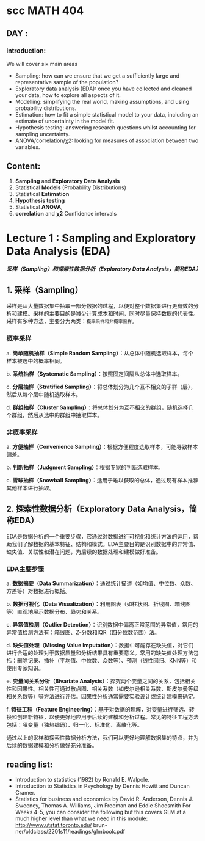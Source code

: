 # scc MATH 404

## DAY : 

### introduction:
We will cover six main areas
* Sampling: how can we ensure that we get a sufficiently large and representative sample of the population?
* Exploratory data analysis (EDA): once you have collected and cleaned your data, how to explore all aspects of it.
* Modelling: simplifying the real world, making assumptions, and using probability distributions.
* Estimation: how to fit a simple statistical model to your data, including an estimate of uncertainty in the model fit.
* Hypothesis testing: answering research questions whilst accounting for sampling uncertainty.
* ANOVA/correlation/χ2: looking for measures of association between two variables.


## Content:
1. **Sampling** and **Exploratory Data Analysis**
2. Statistical **Models** (Probability Distributions)
3. Statistical **Estimation**
4. **Hypothesis testing**
5. Statistical **ANOVA**, 
6. **correlation** and **χ2** Confidence intervals


# Lecture 1 : Sampling and Exploratory Data Analysis (EDA)

##### 采样（Sampling）和探索性数据分析（Exploratory Data Analysis，简称EDA）

## 1. 采样（Sampling）

采样是从大量数据集中抽取一部分数据的过程，以便对整个数据集进行更有效的分析和建模。采样的主要目的是减少计算成本和时间，同时尽量保持数据的代表性。采样有多种方法，主要分为两类：`概率采样和非概率采样`。

### 概率采样

a. **简单随机抽样（Simple Random Sampling）**：从总体中随机选取样本，每个样本被选中的概率相同。

b. **系统抽样（Systematic Sampling）**：按照固定间隔从总体中选取样本。

c. **分层抽样（Stratified Sampling）**：将总体划分为几个互不相交的子群（层），然后从每个层中随机选取样本。

d. **群组抽样（Cluster Sampling）**：将总体划分为互不相交的群组，随机选择几个群组，然后从选中的群组中抽取样本。

### 非概率采样

a. **方便抽样（Convenience Sampling）**：根据方便程度选取样本，可能导致样本偏差。

b. **判断抽样（Judgment Sampling）**：根据专家的判断选取样本。

c. **雪球抽样（Snowball Sampling）**：适用于难以获取的总体，通过现有样本推荐其他样本进行抽取。

## 2. 探索性数据分析（Exploratory Data Analysis，简称EDA）

EDA是数据分析的一个重要步骤，它通过对数据进行可视化和统计方法的运用，帮助我们了解数据的基本特征、结构和模式。EDA主要目的是识别数据中的异常值、缺失值、关联性和潜在问题，为后续的数据处理和建模做好准备。

### EDA主要步骤

a. **数据摘要（Data Summarization）**：通过统计描述（如均值、中位数、众数、方差等）对数据进行概括。

b. **数据可视化（Data Visualization）**：利用图表（如柱状图、折线图、箱线图等）直观地展示数据分布、趋势和关系。

c. **异常值检测（Outlier Detection）**：识别数据中偏离正常范围的异常值，常用的异常值检测方法有：箱线图、Z-分数和IQR（四分位数范围）法。

d. **缺失值处理（Missing Value Imputation）**：数据中可能存在缺失值，对它们进行合适的处理对于数据质量和分析结果具有重要意义。常用的缺失值处理方法包括：删除记录、插补（平均值、中位数、众数等）、预测（线性回归、KNN等）和使用专家知识。

e. **变量间关系分析（Bivariate Analysis）**：探究两个变量之间的关系，包括相关性和因果性。相关性可通过散点图、相关系数（如皮尔逊相关系数、斯皮尔曼等级相关系数等）等方法进行评估。因果性分析通常需要实验设计或统计建模来确定。

f. **特征工程（Feature Engineering）**：基于对数据的理解，对变量进行筛选、转换和创建新特征，以便更好地应用于后续的建模和分析过程。常见的特征工程方法包括：哑变量（独热编码）、归一化、标准化、离散化等。

通过以上的采样和探索性数据分析方法，我们可以更好地理解数据集的特点，并为后续的数据建模和分析做好充分准备。



## reading list:
* Introduction to statistics (1982) by Ronald E. Walpole.
* Introduction to Statistics in Psychology by Dennis Howitt and Duncan Cramer.
* Statistics for business and economics by David R. Anderson, Dennis J. Sweeney, Thomas A. Williams, Jim Freeman and Eddie Shoesmith For Weeks 4-5, you can consider the following but this covers GLM at a much higher level than what we need in this module: http://www.utstat.toronto.edu/ brun- ner/oldclass/2201s11/readings/glmbook.pdf